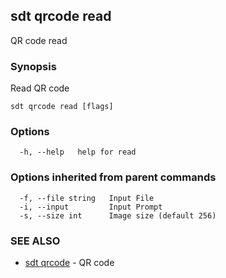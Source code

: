 ## sdt qrcode read

QR code read

### Synopsis

Read QR code

```
sdt qrcode read [flags]
```

### Options

```
  -h, --help   help for read
```

### Options inherited from parent commands

```
  -f, --file string   Input File
  -i, --input         Input Prompt
  -s, --size int      Image size (default 256)
```

### SEE ALSO

* [sdt qrcode](sdt_qrcode.md)	 - QR code

